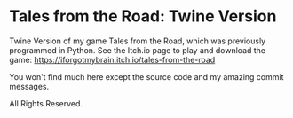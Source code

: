 # Tales from the Road: Twine Version
Twine Version of my game Tales from the Road, which was previously programmed in Python. See the Itch.io page to play and download the game: https://iforgotmybrain.itch.io/tales-from-the-road

You won't find much here except the source code and my amazing commit messages.

All Rights Reserved.
